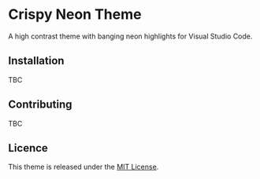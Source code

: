 # Crispy Neon Theme
A high contrast theme with banging neon highlights for Visual Studio Code.

## Installation
TBC

## Contributing
TBC

## Licence
This theme is released under the [MIT License](https://github.com/whizkydee/vscode-material-palenight-theme/blob/master/license.md).
